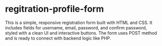 # regitration-profile-form
This is a simple, responsive registration form built with HTML and CSS. It includes fields for username, email, password, and confirm password, styled with a clean UI and interactive buttons. The form uses POST method and is ready to connect with backend logic like PHP.
